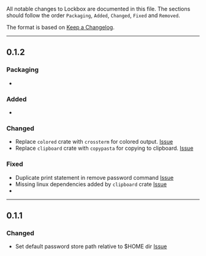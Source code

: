 All notable changes to Lockbox are documented in this file.
The sections should follow the order `Packaging`, `Added`, `Changed`, `Fixed` and `Removed`.

The format is based on [Keep a Changelog](https://keepachangelog.com/en/1.0.0/).

---

## 0.1.2

### Packaging
-

### Added
-

### Changed
- Replace `colored` crate with `crossterm` for colored output. [Issue](https://github.com/SonuBardai/lockbox/issues/71)
- Replace `clipboard` crate with `copypasta` for copying to clipboard. [Issue](https://github.com/SonuBardai/lockbox/issues/60)

### Fixed
- Duplicate print statement in remove password command [Issue](https://github.com/SonuBardai/lockbox/issues/66)
- Missing linux dependencies added by `clipboard` crate [Issue](https://github.com/SonuBardai/lockbox/issues/73)
- 

---

## 0.1.1
### Changed
- Set default password store path relative to $HOME dir [Issue](https://github.com/SonuBardai/lockbox/issues/59)
